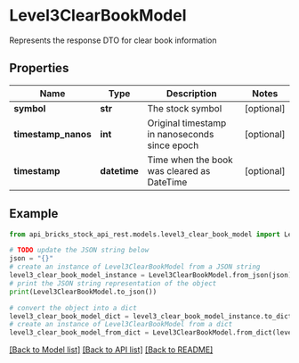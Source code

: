# Level3ClearBookModel

Represents the response DTO for clear book information

## Properties

Name | Type | Description | Notes
------------ | ------------- | ------------- | -------------
**symbol** | **str** | The stock symbol | [optional] 
**timestamp_nanos** | **int** | Original timestamp in nanoseconds since epoch | [optional] 
**timestamp** | **datetime** | Time when the book was cleared as DateTime | [optional] 

## Example

```python
from api_bricks_stock_api_rest.models.level3_clear_book_model import Level3ClearBookModel

# TODO update the JSON string below
json = "{}"
# create an instance of Level3ClearBookModel from a JSON string
level3_clear_book_model_instance = Level3ClearBookModel.from_json(json)
# print the JSON string representation of the object
print(Level3ClearBookModel.to_json())

# convert the object into a dict
level3_clear_book_model_dict = level3_clear_book_model_instance.to_dict()
# create an instance of Level3ClearBookModel from a dict
level3_clear_book_model_from_dict = Level3ClearBookModel.from_dict(level3_clear_book_model_dict)
```
[[Back to Model list]](../README.md#documentation-for-models) [[Back to API list]](../README.md#documentation-for-api-endpoints) [[Back to README]](../README.md)


